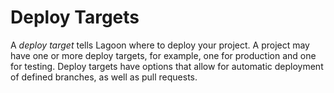 # Deploy Targets

A _deploy target_ tells Lagoon where to deploy your project. A project may have one or more deploy targets, for example, one for production and one for testing. Deploy targets have options that allow for automatic deployment of defined branches, as well as pull requests.

